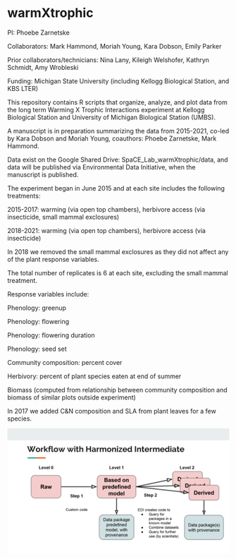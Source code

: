 # warmXtrophic

PI: Phoebe Zarnetske

Collaborators: Mark Hammond, Moriah Young, Kara Dobson, Emily Parker

Prior collaborators/technicians: Nina Lany, Kileigh Welshofer, Kathryn Schmidt, Amy Wrobleski

Funding: Michigan State University (including Kellogg Biological Station, and KBS LTER)

This repository contains R scripts that organize, analyze, and plot data from the long term Warming X Trophic Interactions experiment at Kellogg Biological Station and University of Michigan Biological Station (UMBS).

A manuscript is in preparation summarizing the data from 2015-2021, co-led by Kara Dobson and Moriah Young, coauthors: Phoebe Zarnetske, Mark Hammond.

Data exist on the Google Shared Drive: SpaCE_Lab_warmXtrophic/data, and data will be published via Environmental Data Initiative, when the manuscript is published.

The experiment began in June 2015 and at each site includes the following treatments:

2015-2017: warming (via open top chambers), herbivore access (via insecticide, small mammal exclosures)

2018-2021: warming (via open top chambers), herbivore access (via insecticide)

In 2018 we removed the small mammal exclosures as they did not affect any of the plant response variables.

The total number of replicates is 6 at each site, excluding the small mammal treatment.


Response variables include:

Phenology: greenup

Phenology: flowering

Phenology: flowering duration

Phenology: seed set

Community composition: percent cover

Herbivory: percent of plant species eaten at end of summer

Biomass (computed from relationship between community composition and biomass of similar plots outside experiment)

In 2017 we added C&N composition and SLA from plant leaves for a few species.

![EDI Workflow Image](docs/EDI_harmonization_procedure_general.png)
